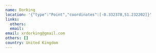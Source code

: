 ```yaml
---
name: Dorking
location: '{"type":"Point","coordinates":[-0.332378,51.232202]}'
links:
  others: 
  email: 
email: xrdorking@gmail.com
others: []
country: United Kingdom
---
```


